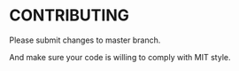 # CONTRIBUTING

Please submit changes to master branch.

And make sure your code is willing to comply with MIT style.
